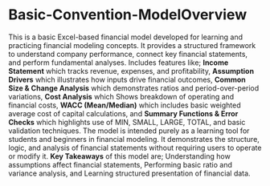 # Basic-Convention-ModelOverview

This is a basic Excel-based financial model developed for learning and practicing financial modeling concepts. It provides a structured framework to understand company performance, connect key financial statements, and perform fundamental analyses.
Includes features like; **Income Statement** which tracks revenue, expenses, and profitability, **Assumption Drivers** which illustrates how inputs drive financial outcomes, **Common Size & Change Analysis** which demonstrates ratios and period-over-period variations, **Cost Analysis** which Shows breakdown of operating and financial costs, **WACC (Mean/Median)** which includes basic weighted average cost of capital calculations, and **Summary Functions & Error Checks** which highlights use of MIN, SMALL, LARGE, TOTAL, and basic validation techniques.
The model is intended purely as a learning tool for students and beginners in financial modeling. It demonstrates the structure, logic, and analysis of financial statements without requiring users to operate or modify it. **Key Takeaways** of this model are; Understanding how assumptions affect financial statements, Performing basic ratio and variance analysis, and Learning structured presentation of financial data.
